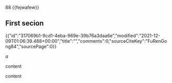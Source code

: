 88
{{fejwafew}}

## First secion

{{"id":"317069b1-9cd1-4eba-969e-39b76a3daa6e","modified":"2021-12-09T01:06:39.488+00:00","title":"","comments":0,"sourceCiteKey":"FuRenGong84","sourcePage":0}}


*a*

content



content